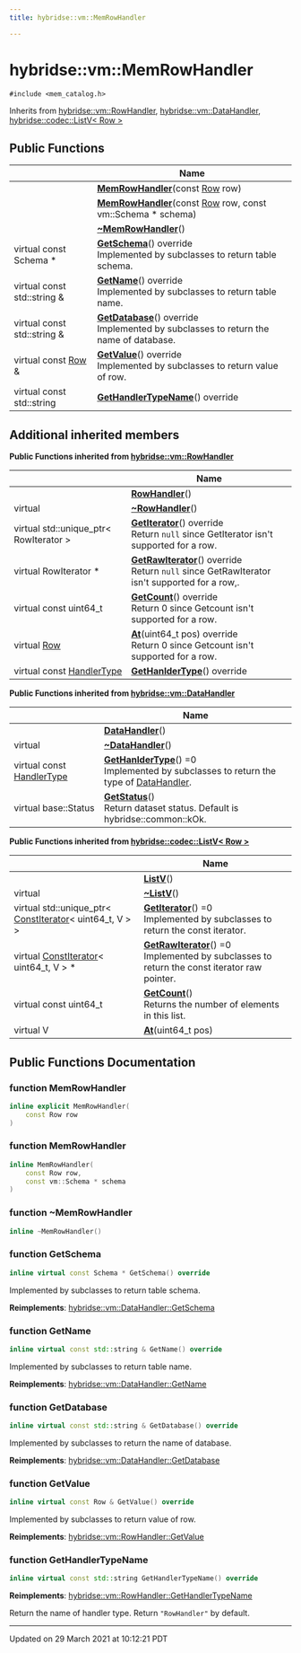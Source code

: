 ```yaml
---
title: hybridse::vm::MemRowHandler

---
```


# hybridse::vm::MemRowHandler




`#include <mem_catalog.h>`

Inherits from [hybridse::vm::RowHandler](/hybridse/usage/api/markdown/Classes/classhybridse_1_1vm_1_1_row_handler.md), [hybridse::vm::DataHandler](/hybridse/usage/api/markdown/Classes/classhybridse_1_1vm_1_1_data_handler.md), [hybridse::codec::ListV< Row >](/hybridse/usage/api/markdown/Classes/classhybridse_1_1codec_1_1_list_v.md)

## Public Functions

|                | Name           |
| -------------- | -------------- |
| | **[MemRowHandler](/hybridse/usage/api/markdown/Classes/classhybridse_1_1vm_1_1_mem_row_handler.md#function-memrowhandler)**(const [Row](/hybridse/usage/api/markdown/Classes/classhybridse_1_1codec_1_1_row.md) row) |
| | **[MemRowHandler](/hybridse/usage/api/markdown/Classes/classhybridse_1_1vm_1_1_mem_row_handler.md#function-memrowhandler)**(const [Row](/hybridse/usage/api/markdown/Classes/classhybridse_1_1codec_1_1_row.md) row, const vm::Schema * schema) |
| | **[~MemRowHandler](/hybridse/usage/api/markdown/Classes/classhybridse_1_1vm_1_1_mem_row_handler.md#function-~memrowhandler)**() |
| virtual const Schema * | **[GetSchema](/hybridse/usage/api/markdown/Classes/classhybridse_1_1vm_1_1_mem_row_handler.md#function-getschema)**() override<br>Implemented by subclasses to return table schema.  |
| virtual const std::string & | **[GetName](/hybridse/usage/api/markdown/Classes/classhybridse_1_1vm_1_1_mem_row_handler.md#function-getname)**() override<br>Implemented by subclasses to return table name.  |
| virtual const std::string & | **[GetDatabase](/hybridse/usage/api/markdown/Classes/classhybridse_1_1vm_1_1_mem_row_handler.md#function-getdatabase)**() override<br>Implemented by subclasses to return the name of database.  |
| virtual const [Row](/hybridse/usage/api/markdown/Classes/classhybridse_1_1codec_1_1_row.md) & | **[GetValue](/hybridse/usage/api/markdown/Classes/classhybridse_1_1vm_1_1_mem_row_handler.md#function-getvalue)**() override<br>Implemented by subclasses to return value of row.  |
| virtual const std::string | **[GetHandlerTypeName](/hybridse/usage/api/markdown/Classes/classhybridse_1_1vm_1_1_mem_row_handler.md#function-gethandlertypename)**() override |

## Additional inherited members

**Public Functions inherited from [hybridse::vm::RowHandler](/hybridse/usage/api/markdown/Classes/classhybridse_1_1vm_1_1_row_handler.md)**

|                | Name           |
| -------------- | -------------- |
| | **[RowHandler](/hybridse/usage/api/markdown/Classes/classhybridse_1_1vm_1_1_row_handler.md#function-rowhandler)**() |
| virtual | **[~RowHandler](/hybridse/usage/api/markdown/Classes/classhybridse_1_1vm_1_1_row_handler.md#function-~rowhandler)**() |
| virtual std::unique_ptr< RowIterator > | **[GetIterator](/hybridse/usage/api/markdown/Classes/classhybridse_1_1vm_1_1_row_handler.md#function-getiterator)**() override<br>Return `null` since GetIterator isn't supported for a row.  |
| virtual RowIterator * | **[GetRawIterator](/hybridse/usage/api/markdown/Classes/classhybridse_1_1vm_1_1_row_handler.md#function-getrawiterator)**() override<br>Return `null` since GetRawIterator isn't supported for a row,.  |
| virtual const uint64_t | **[GetCount](/hybridse/usage/api/markdown/Classes/classhybridse_1_1vm_1_1_row_handler.md#function-getcount)**() override<br>Return 0 since Getcount isn't supported for a row.  |
| virtual [Row](/hybridse/usage/api/markdown/Classes/classhybridse_1_1codec_1_1_row.md) | **[At](/hybridse/usage/api/markdown/Classes/classhybridse_1_1vm_1_1_row_handler.md#function-at)**(uint64_t pos) override<br>Return 0 since Getcount isn't supported for a row.  |
| virtual const [HandlerType](/hybridse/usage/api/markdown/Namespaces/namespacehybridse_1_1vm.md#enum-handlertype) | **[GetHanlderType](/hybridse/usage/api/markdown/Classes/classhybridse_1_1vm_1_1_row_handler.md#function-gethanldertype)**() override |

**Public Functions inherited from [hybridse::vm::DataHandler](/hybridse/usage/api/markdown/Classes/classhybridse_1_1vm_1_1_data_handler.md)**

|                | Name           |
| -------------- | -------------- |
| | **[DataHandler](/hybridse/usage/api/markdown/Classes/classhybridse_1_1vm_1_1_data_handler.md#function-datahandler)**() |
| virtual | **[~DataHandler](/hybridse/usage/api/markdown/Classes/classhybridse_1_1vm_1_1_data_handler.md#function-~datahandler)**() |
| virtual const [HandlerType](/hybridse/usage/api/markdown/Namespaces/namespacehybridse_1_1vm.md#enum-handlertype) | **[GetHanlderType](/hybridse/usage/api/markdown/Classes/classhybridse_1_1vm_1_1_data_handler.md#function-gethanldertype)**() =0<br>Implemented by subclasses to return the type of [DataHandler](/hybridse/usage/api/markdown/Classes/classhybridse_1_1vm_1_1_data_handler.md).  |
| virtual base::Status | **[GetStatus](/hybridse/usage/api/markdown/Classes/classhybridse_1_1vm_1_1_data_handler.md#function-getstatus)**()<br>Return dataset status. Default is hybridse::common::kOk.  |

**Public Functions inherited from [hybridse::codec::ListV< Row >](/hybridse/usage/api/markdown/Classes/classhybridse_1_1codec_1_1_list_v.md)**

|                | Name           |
| -------------- | -------------- |
| | **[ListV](/hybridse/usage/api/markdown/Classes/classhybridse_1_1codec_1_1_list_v.md#function-listv)**() |
| virtual | **[~ListV](/hybridse/usage/api/markdown/Classes/classhybridse_1_1codec_1_1_list_v.md#function-~listv)**() |
| virtual std::unique_ptr< [ConstIterator](/hybridse/usage/api/markdown/Classes/classhybridse_1_1base_1_1_const_iterator.md)< uint64_t, V > > | **[GetIterator](/hybridse/usage/api/markdown/Classes/classhybridse_1_1codec_1_1_list_v.md#function-getiterator)**() =0<br>Implemented by subclasses to return the const iterator.  |
| virtual [ConstIterator](/hybridse/usage/api/markdown/Classes/classhybridse_1_1base_1_1_const_iterator.md)< uint64_t, V > * | **[GetRawIterator](/hybridse/usage/api/markdown/Classes/classhybridse_1_1codec_1_1_list_v.md#function-getrawiterator)**() =0<br>Implemented by subclasses to return the const iterator raw pointer.  |
| virtual const uint64_t | **[GetCount](/hybridse/usage/api/markdown/Classes/classhybridse_1_1codec_1_1_list_v.md#function-getcount)**()<br>Returns the number of elements in this list.  |
| virtual V | **[At](/hybridse/usage/api/markdown/Classes/classhybridse_1_1codec_1_1_list_v.md#function-at)**(uint64_t pos) |


## Public Functions Documentation

### function MemRowHandler

```cpp
inline explicit MemRowHandler(
    const Row row
)
```


### function MemRowHandler

```cpp
inline MemRowHandler(
    const Row row,
    const vm::Schema * schema
)
```


### function ~MemRowHandler

```cpp
inline ~MemRowHandler()
```


### function GetSchema

```cpp
inline virtual const Schema * GetSchema() override
```

Implemented by subclasses to return table schema. 

**Reimplements**: [hybridse::vm::DataHandler::GetSchema](/hybridse/usage/api/markdown/Classes/classhybridse_1_1vm_1_1_data_handler.md#function-getschema)


### function GetName

```cpp
inline virtual const std::string & GetName() override
```

Implemented by subclasses to return table name. 

**Reimplements**: [hybridse::vm::DataHandler::GetName](/hybridse/usage/api/markdown/Classes/classhybridse_1_1vm_1_1_data_handler.md#function-getname)


### function GetDatabase

```cpp
inline virtual const std::string & GetDatabase() override
```

Implemented by subclasses to return the name of database. 

**Reimplements**: [hybridse::vm::DataHandler::GetDatabase](/hybridse/usage/api/markdown/Classes/classhybridse_1_1vm_1_1_data_handler.md#function-getdatabase)


### function GetValue

```cpp
inline virtual const Row & GetValue() override
```

Implemented by subclasses to return value of row. 

**Reimplements**: [hybridse::vm::RowHandler::GetValue](/hybridse/usage/api/markdown/Classes/classhybridse_1_1vm_1_1_row_handler.md#function-getvalue)


### function GetHandlerTypeName

```cpp
inline virtual const std::string GetHandlerTypeName() override
```


**Reimplements**: [hybridse::vm::RowHandler::GetHandlerTypeName](/hybridse/usage/api/markdown/Classes/classhybridse_1_1vm_1_1_row_handler.md#function-gethandlertypename)


Return the name of handler type. Return `"RowHandler"` by default. 


-------------------------------

Updated on 29 March 2021 at 10:12:21 PDT